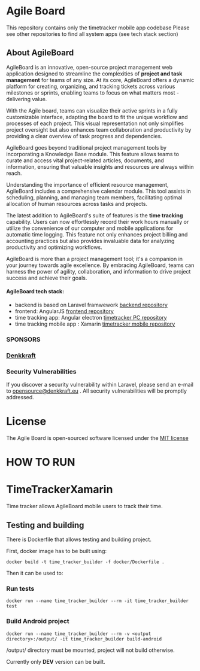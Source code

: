 # Agile Board

This repository contains only the timetracker mobile app codebase
Please see other repositories to find all system apps (see tech stack section)

## About AgileBoard
AgileBoard is an innovative, open-source project management web application designed to streamline the complexities of <b>project and task management</b> for teams of any size. At its core, AgileBoard offers a dynamic platform for creating, organizing, and tracking tickets across various milestones or sprints, enabling teams to focus on what matters most - delivering value.

With the Agile board, teams can visualize their active sprints in a fully customizable interface, adapting the board to fit the unique workflow and processes of each project. This visual representation not only simplifies project oversight but also enhances team collaboration and productivity by providing a clear overview of task progress and dependencies.

AgileBoard goes beyond traditional project management tools by incorporating a Knowledge Base module. This feature allows teams to curate and access vital project-related articles, documents, and information, ensuring that valuable insights and resources are always within reach.

Understanding the importance of efficient resource management, AgileBoard includes a comprehensive calendar module. This tool assists in scheduling, planning, and managing team members, facilitating optimal allocation of human resources across tasks and projects.

The latest addition to AgileBoard's suite of features is the <b>time tracking</b> capability. Users can now effortlessly record their work hours manually or utilize the convenience of our computer and mobile applications for automatic time logging. This feature not only enhances project billing and accounting practices but also provides invaluable data for analyzing productivity and optimizing workflows.

AgileBoard is more than a project management tool; it's a companion in your journey towards agile excellence. By embracing AgileBoard, teams can harness the power of agility, collaboration, and information to drive project success and achieve their goals.

#### AgileBoard tech stack:
- backend is based on Laravel framwework [backend repository](https://github.com/fenzelek/agileboard_backend.git)
- frontend: AngularJS  [frontend repository](https://github.com/fenzelek/agileboard_frontend.git)
- time tracking app: Angular electron [timetracker PC repository](https://github.com/fenzelek/agileboard_timetracker_pc.git)
- time tracking mobile app : Xamarin [timetracker mobile repository](https://github.com/fenzelek/agileboard_timetracker_mobile.git)

### SPONSORS
### **[Denkkraft](https://denkkraft.eu/)**

### Security Vulnerabilities
If you discover a security vulnerability within Laravel, please send an e-mail to [opensource@denkkraft.eu](mailto:opensource@denkkraft.eu) . All security vulnerabilities will be promptly addressed.

# License
The Agile Board is open-sourced software licensed under the [MIT license](https://opensource.org/licenses/MIT)

# HOW TO RUN

# TimeTrackerXamarin

Time tracker allows AgileBoard mobile users to track their time.

## Testing and building

There is Dockerfile that allows testing and building project.

First, docker image has to be built using:

```docker build -t time_tracker_builder -f docker/Dockerfile .```

Then it can be used to:

### Run tests

```docker run --name time_tracker_builder --rm -it time_tracker_builder test```

### Build Android project

```docker run --name time_tracker_builder --rm -v <output directory>:/output/ -it time_tracker_builder build-android```

/output/ directory must be mounted, project will not build otherwise.

Currently only **DEV** version can be built.